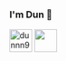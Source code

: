 ### I'm Dun 👋
<a href="https://instagram.com/dunnn97" target="blank"><img align="center" src="https://cdn2.iconfinder.com/data/icons/colorful-guache-social-media-logos-1/155/social-media_instagram-128.png" alt="dunnn97" height="40" width="40" /></a>
<a href="https://www.facebook.com/thiphuongdung.vu/" target="blank"><img align="center" src="https://cdn2.iconfinder.com/data/icons/colorful-guache-social-media-logos-1/155/social-media_facebook-256.png" height="40" width="40" /></a>
<!--
**dungvtp97/dungvtp97** is a ✨ _special_ ✨ repository because its `README.md` (this file) appears on your GitHub profile.

Here are some ideas to get you started:

- 🔭 I’m currently working on ...
- 🌱 I’m currently learning ...
- 👯 I’m looking to collaborate on ...
- 🤔 I’m looking for help with ...
- 💬 Ask me about ...
- 📫 How to reach me: ...
- 😄 Pronouns: ...
- ⚡ Fun fact: ...
-->
